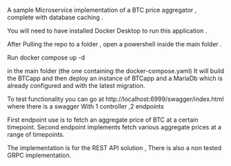 A sample Microservice implementation of a BTC price aggregator , complete with database caching .

You will need to have installed Docker Desktop to run this application .

After Pulling the repo to a folder , open a powershell inside the main folder .

Run docker compose up -d 

in the main folder (the one containing the docker-compose.yaml)
It will build the BTCapp and then deploy an instance of BTCapp and a MariaDb which is already configured and with the latest migration.

To test functionality you can go at http://localhost:6999/swagger/index.html
where there is a swagger With 1 controller ,2 endpoints

First endpoint use is to fetch an aggregate price of BTC at a certain timepoint.
Second endpoint implements fetch various aggregate prices at a range of timepoints.

The implementation is for the REST API solution , There is also a non tested GRPC implementation.



